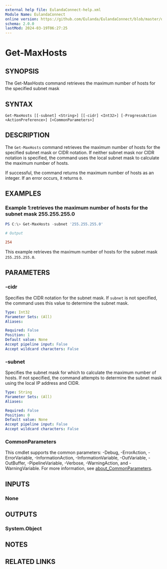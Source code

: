 ```yaml
---
external help file: EulandaConnect-help.xml
Module Name: EulandaConnect
online version: https://github.com/Eulanda/EulandaConnect/blob/master/docs/Get-MaxHosts.md
schema: 2.0.0
lastMod: 2024-03-19T06:27:25
---
```


# Get-MaxHosts

## SYNOPSIS
The Get-MaxHosts command retrieves the maximum number of hosts for the specified subnet mask

## SYNTAX

```
Get-MaxHosts [[-subnet] <String>] [[-cidr] <Int32>] [-ProgressAction <ActionPreference>] [<CommonParameters>]
```

## DESCRIPTION
The `Get-MaxHosts` command retrieves the maximum number of hosts for the specified subnet mask or CIDR notation. If neither subnet mask nor CIDR notation is specified, the command uses the local subnet mask to calculate the maximum number of hosts.

If successful, the command returns the maximum number of hosts as an integer. If an error occurs, it returns `0`.

## EXAMPLES

### Example 1:retrieves the maximum number of hosts for the subnet mask 255.255.255.0
```powershell
PS C:\> Get-MaxHosts -subnet '255.255.255.0'
```

```ini
# Output

254
```

This example retrieves the maximum number of hosts for the subnet mask `255.255.255.0`.

## PARAMETERS

### -cidr
Specifies the CIDR notation for the subnet mask. If `subnet` is not specified, the command uses this value to determine the subnet mask.

```yaml
Type: Int32
Parameter Sets: (All)
Aliases:

Required: False
Position: 1
Default value: None
Accept pipeline input: False
Accept wildcard characters: False
```

### -subnet
Specifies the subnet mask for which to calculate the maximum number of hosts. If not specified, the command attempts to determine the subnet mask using the local IP address and CIDR.

```yaml
Type: String
Parameter Sets: (All)
Aliases:

Required: False
Position: 0
Default value: None
Accept pipeline input: False
Accept wildcard characters: False
```


### CommonParameters
This cmdlet supports the common parameters: -Debug, -ErrorAction, -ErrorVariable, -InformationAction, -InformationVariable, -OutVariable, -OutBuffer, -PipelineVariable, -Verbose, -WarningAction, and -WarningVariable. For more information, see [about_CommonParameters](http://go.microsoft.com/fwlink/?LinkID=113216).

## INPUTS

### None

## OUTPUTS

### System.Object
## NOTES

## RELATED LINKS


